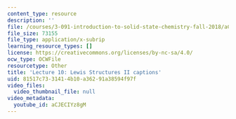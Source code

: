 ```yaml
---
content_type: resource
description: ''
file: /courses/3-091-introduction-to-solid-state-chemistry-fall-2018/aCJECIYz8gM_captions.webvtt
file_size: 73155
file_type: application/x-subrip
learning_resource_types: []
license: https://creativecommons.org/licenses/by-nc-sa/4.0/
ocw_type: OCWFile
resourcetype: Other
title: 'Lecture 10: Lewis Structures II captions'
uid: 81517c73-3141-4b10-a362-91a38594f97f
video_files:
  video_thumbnail_file: null
video_metadata:
  youtube_id: aCJECIYz8gM
---
```

